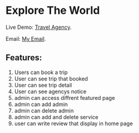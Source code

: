 # Explore The World

Live Demo: [Travel Agency](https://car-repair-d58cb.web.app/).

Email: [My Email](hasan.pust.bd@gmail.com).

## Features:
1. Users can book a trip
2. User can see trip that booked
3. User can see trip detail 
4. User can see agencys notice
5. admin can access diffrent featured page
6. admin can add admin
7. admin can delete admin
8. admin can add and delete service
9. user can write review that display in home page

